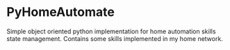 # PyHomeAutomate
Simple object oriented python implementation for home automation skills state management.
Contains some skills implemented in my home network.
